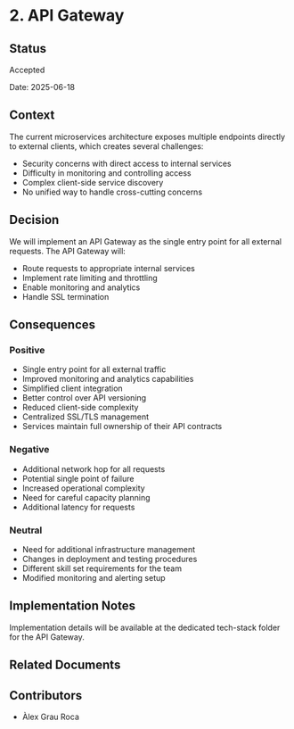 # 2. API Gateway

## Status

Accepted

Date: 2025-06-18

## Context

The current microservices architecture exposes multiple endpoints directly to external clients, which creates several
challenges:

- Security concerns with direct access to internal services
- Difficulty in monitoring and controlling access
- Complex client-side service discovery
- No unified way to handle cross-cutting concerns

## Decision

We will implement an API Gateway as the single entry point for all external requests. The API Gateway will:

- Route requests to appropriate internal services
- Implement rate limiting and throttling
- Enable monitoring and analytics
- Handle SSL termination

## Consequences

### Positive

- Single entry point for all external traffic
- Improved monitoring and analytics capabilities
- Simplified client integration
- Better control over API versioning
- Reduced client-side complexity
- Centralized SSL/TLS management
- Services maintain full ownership of their API contracts

### Negative

- Additional network hop for all requests
- Potential single point of failure
- Increased operational complexity
- Need for careful capacity planning
- Additional latency for requests

### Neutral

- Need for additional infrastructure management
- Changes in deployment and testing procedures
- Different skill set requirements for the team
- Modified monitoring and alerting setup

## Implementation Notes

Implementation details will be available at the dedicated tech-stack folder for the API Gateway.

## Related Documents


## Contributors

- Àlex Grau Roca